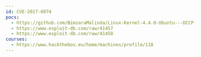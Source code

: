 ```yaml
---
id: CVE-2017-6074
pocs:
  - https://github.com/BimsaraMalinda/Linux-Kernel-4.4.0-Ubuntu---DCCP-Double-Free-Privilege-Escalation-CVE-2017-6074
  - https://www.exploit-db.com/raw/41457
  - https://www.exploit-db.com/raw/41458
courses:
  - https://www.hackthebox.eu/home/machines/profile/118
---
```

